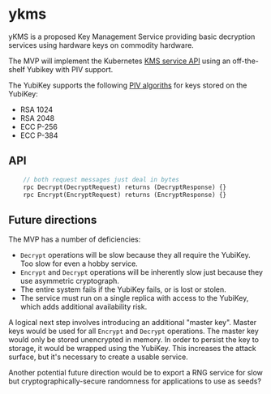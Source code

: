 # ykms

yKMS is a proposed Key Management Service providing basic decryption services using hardware keys on commodity hardware.

The MVP will implement the Kubernetes [KMS service API](https://github.com/kubernetes/kubernetes/blob/master/staging/src/k8s.io/apiserver/pkg/storage/value/encrypt/envelope/v1beta1/service.proto) using an off-the-shelf Yubikey with PIV support.

The YubiKey supports the following [PIV algoriths](https://support.yubico.com/support/solutions/articles/15000014219-yubikey-5-series-technical-manual) for keys stored on the YubiKey:

- RSA 1024
- RSA 2048
- ECC P-256
- ECC P-384

## API

```proto
    // both request messages just deal in bytes
    rpc Decrypt(DecryptRequest) returns (DecryptResponse) {}
    rpc Encrypt(EncryptRequest) returns (EncryptResponse) {}
```

## Future directions

The MVP has a number of deficiencies:
- `Decrypt` operations will be slow because they all require the YubiKey.  Too slow for even a hobby service.
- `Encrypt` and `Decrypt` operations will be inherently slow just because they use asymmetric cryptograph.
- The entire system fails if the YubiKey fails, or is lost or stolen.
- The service must run on a single replica with access to the YubiKey, which adds additional availability risk.

A logical next step involves introducing an additional "master key".  Master keys would be used for all `Encrypt` and `Decrypt` operations.  The master key would only be stored unencrypted in memory.  In order to persist the key to storage, it would be wrapped using the YubiKey.  This increases the attack surface, but it's necessary to create a usable service.

Another potential future direction would be to export a RNG service for slow but cryptographically-secure randomness for applications to use as seeds?
